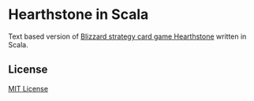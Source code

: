 Hearthstone in Scala
====================

Text based version of [Blizzard strategy card game Hearthstone](http://us.battle.net/en/int?r=hearthstone) written in Scala.

## License

[MIT License](//github.com/ukupat/hearthstone/blob/master/LICENSE)
